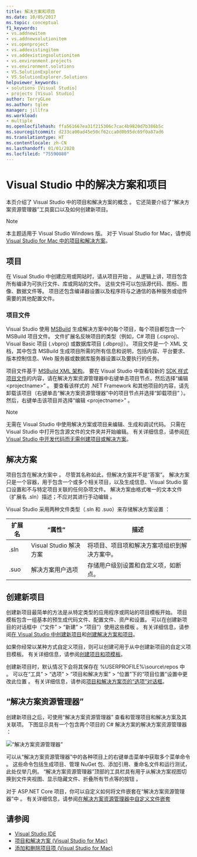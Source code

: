 ```yaml
---
title: 解决方案和项目
ms.date: 10/05/2017
ms.topic: conceptual
f1_keywords:
- vs.addnewitem
- vs.addnewsolutionitem
- vs.openproject
- vs.addexistingitem
- vs.addexistingsolutionitem
- vs.environment.projects
- vs.environment.solutions
- VS.SolutionExplorer
- VS.SolutionExplorer.Solutions
helpviewer_keywords:
- solutions [Visual Studio]
- projects [Visual Studio]
author: TerryGLee
ms.author: tglee
manager: jillfra
ms.workload:
- multiple
ms.openlocfilehash: ffa561667ea31f215306c7cac4b9820d7b386b5c
ms.sourcegitcommit: d233ca00ad45e50cf62cca0d0b95dc69f0a87ad6
ms.translationtype: HT
ms.contentlocale: zh-CN
ms.lasthandoff: 01/01/2020
ms.locfileid: "75590080"
---
```

# <a name="solutions-and-projects-in-visual-studio"></a>Visual Studio 中的解决方案和项目

本页介绍了 Visual Studio 中的项目和解决方案的概念   。 它还简要介绍了“解决方案资源管理器”工具窗口以及如何创建新项目。

> [!NOTE]
> 本主题适用于 Visual Studio  Windows 版。 对于 Visual Studio for Mac，请参阅 [Visual Studio for Mac 中的项目和解决方案](/visualstudio/mac/projects-and-solutions)。

## <a name="projects"></a>项目

在 Visual Studio 中创建应用或网站时，请从项目开始  。 从逻辑上讲，项目包含所有编译为可执行文件、库或网站的文件。 这些文件可以包括源代码、图标、图像、数据文件等。 项目还包含编译器设置以及程序将与之通信的各种服务或组件需要的其他配置文件。

### <a name="project-file"></a>项目文件

Visual Studio 使用 [MSBuild](../msbuild/msbuild.md) 生成解决方案中的每个项目，每个项目都包含一个 MSBuild 项目文件。 文件扩展名反映项目的类型（例如，C# 项目 (.csproj)、Visual Basic 项目 (.vbproj) 或数据库项目 (.dbproj)）。 项目文件是一个 XML 文档，其中包含 MSBuild 生成项目所需的所有信息和说明，包括内容、平台要求、版本控制信息、Web 服务器或数据库服务器设置以及要执行的任务。

项目文件基于 [MSBuild XML 架构](../msbuild/msbuild-project-file-schema-reference.md)。 要在 Visual Studio 中查看较新的 [SDK 样式项目文件](../msbuild/how-to-use-project-sdk.md)的内容，请在解决方案资源管理器中右键单击项目节点，然后选择“编辑 \<projectname\>”   。 要查看该样式的 .NET Framework 和其他项目的内容，请先卸载该项目（右键单击“解决方案资源管理器”中的项目节点并选择“卸载项目”   ）。 然后，右键单击该项目并选择“编辑 \<projectname\>”  。

> [!NOTE]
> 无需在 Visual Studio 中使用解决方案或项目来编辑、生成和调试代码。 只需在 Visual Studio 中打开包含源文件的文件夹并开始编辑。 有关详细信息，请参阅[在 Visual Studio 中开发代码而无需创建项目或解决方案](../ide/develop-code-in-visual-studio-without-projects-or-solutions.md)。

## <a name="solutions"></a>解决方案

项目包含在解决方案中  。 尽管其名称如此，但解决方案并不是“答案”。 解决方案只是一个容器，用于包含一个或多个相关项目，以及生成信息、Visual Studio 窗口设置和不与特定项目关联的任何杂项文件。 解决方案由格式唯一的文本文件（扩展名 .sln）描述；不应对其进行手动编辑  。

Visual Studio 采用两种文件类型（.sln 和 .suo）来存储解决方案设置   ：

|扩展名|“属性”|描述|
|---------------|----------|-----------------|
|.sln|Visual Studio 解决方案|将项目、项目项和解决方案项组织到解决方案中。|
|.suo|解决方案用户选项|存储用户级别设置和自定义项，如断点。|

## <a name="create-new-projects"></a>创建新项目

创建新项目最简单的方法是从特定类型的应用程序或网站的项目模板开始。 项目模板包含一组基本的预生成代码文件、配置文件、资产和设置。 可以在创建新项目的对话框中（“文件” > “新建” > “项目”）使用这些模板    。 有关详细信息，请参阅[在 Visual Studio 中创建新项目](create-new-project.md)和[创建解决方案和项目](../ide/creating-solutions-and-projects.md)。

如果你经常以某种方式自定义项目，则可以创建可用于从中创建新项目的自定义项目模板。 有关详细信息，请参阅[创建项目和项模板](../ide/creating-project-and-item-templates.md)。

创建新项目时，默认情况下会将其保存在 %USERPROFILE%\source\repos 中  。 可以在“工具” > “选项” > “项目和解决方案” > “位置”下的“项目位置”设置中更改此位置      。 有关详细信息，请参阅[项目和解决方案页的“选项”对话框](../ide/reference/projects-and-solutions-options-dialog-box.md)。

## <a name="solution-explorer"></a>“解决方案资源管理器”

创建新项目之后，可使用“解决方案资源管理器”  查看和管理项目和解决方案及其关联项。 下图显示具有一个包含两个项目的 C# 解决方案的解决方案资源管理器  ：

![“解决方案资源管理器”](../ide/media/vs2015_solution_explorer.png)

可以从“解决方案资源管理器”中的各种项目上的右键单击菜单中获取多个菜单命令  。 这些命令包括生成项目、管理 NuGet 包、添加引用、重命名文件和运行测试，此处仅举几例。 “解决方案资源管理器”顶部的工具栏具有用于从解决方案视图切换到文件夹视图、显示隐藏文件、折叠所有节点等的按钮  。

对于 ASP.NET Core 项目，你可以自定义如何将文件嵌套在“解决方案资源管理器”中  。 有关详细信息，请参阅[在解决方案资源管理器中自定义文件嵌套](file-nesting-solution-explorer.md)

## <a name="see-also"></a>请参阅

- [Visual Studio IDE](../get-started/visual-studio-ide.md)
- [项目和解决方案 (Visual Studio for Mac)](/visualstudio/mac/projects-and-solutions)
- [添加和删除项目项 (Visual Studio for Mac)](/visualstudio/mac/add-and-remove-project-items)
